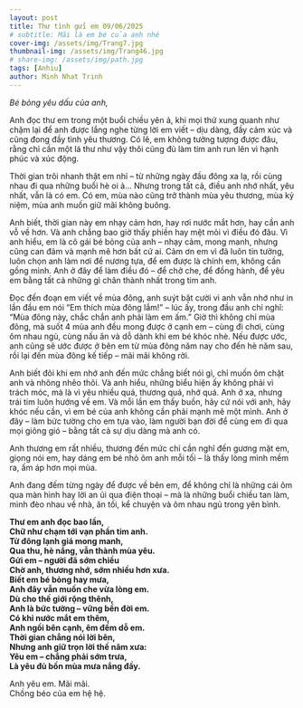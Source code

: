 ```yaml
---
layout: post
title: Thư tình gửi em 09/06/2025
# subtitle: Mãi là em bé của anh nhé
cover-img: /assets/img/Trang7.jpg
thumbnail-img: /assets/img/Trang46.jpg
# share-img: /assets/img/path.jpg
tags: [Anhiu]
author: Minh Nhat Trinh
---
```

*Bé bỏng yêu dấu của anh,*

Anh đọc thư em trong một buổi chiều yên ả, khi mọi thứ xung quanh như chậm lại để anh được lắng nghe từng lời em viết – dịu dàng, đầy cảm xúc và cũng đong đầy tình yêu thương. Có lẽ, em không tưởng tượng được đâu, rằng chỉ cần một lá thư như vậy thôi cũng đủ làm tim anh run lên vì hạnh phúc và xúc động.

Thời gian trôi nhanh thật em nhỉ – từ những ngày đầu đông xa lạ, rồi cùng nhau đi qua những buổi hè oi ả… Nhưng trong tất cả, điều anh nhớ nhất, yêu nhất, vẫn là có em. Có em, mùa nào cũng trở thành mùa yêu thương, mùa kỷ niệm, mùa anh muốn giữ mãi không buông.

Anh biết, thời gian này em nhạy cảm hơn, hay rơi nước mắt hơn, hay cần anh vỗ về hơn. Và anh chẳng bao giờ thấy phiền hay mệt mỏi vì điều đó đâu. Vì anh hiểu, em là cô gái bé bỏng của anh – nhạy cảm, mong manh, nhưng cũng can đảm và mạnh mẽ hơn bất cứ ai. Cảm ơn em vì đã luôn tin tưởng, luôn chọn anh làm nơi để nương tựa, để em được là chính em, không cần gồng mình. Anh ở đây để làm điều đó – để chở che, để đồng hành, để yêu em bằng tất cả những gì chân thành nhất trong tim anh.

Đọc đến đoạn em viết về mùa đông, anh suýt bật cười vì anh vẫn nhớ như in lần đầu em nói “Em thích mùa đông lắm!” – lúc ấy, trong đầu anh chỉ nghĩ: “Mùa đông này, chắc chắn anh phải làm em ấm.” Giờ thì không chỉ mùa đông, mà suốt 4 mùa anh đều mong được ở cạnh em – cùng đi chơi, cùng ôm nhau ngủ, cùng nấu ăn và dỗ dành khi em bé khóc nhè. Nếu được ước, anh cũng sẽ ước được ở bên em từ mùa đông năm nay cho đến hè năm sau, rồi lại đến mùa đông kế tiếp – mãi mãi không rời.

Anh biết đôi khi em nhớ anh đến mức chẳng biết nói gì, chỉ muốn ôm chặt anh và nhõng nhẽo thôi. Và anh hiểu, những biểu hiện ấy không phải vì trách móc, mà là vì yêu nhiều quá, thương quá, nhớ quá. Anh ở xa, nhưng trái tim luôn hướng về em. Và mỗi lần em thấy buồn, hãy cứ nói với anh, hãy khóc nếu cần, vì em bé của anh không cần phải mạnh mẽ một mình. Anh ở đây – làm bức tường cho em tựa vào, làm người bạn đời để cùng em đi qua mọi giông gió – bằng tất cả sự dịu dàng mà anh có.

Anh thương em rất nhiều, thương đến mức chỉ cần nghĩ đến gương mặt em, giọng nói em, hay dáng em bé nhỏ ôm anh mỗi tối – là thấy lòng mình mềm ra, ấm áp hơn mọi mùa.

Anh đang đếm từng ngày để được về bên em, để không chỉ là những cái ôm qua màn hình hay lời an ủi qua điện thoại – mà là những buổi chiều tan làm, mình đèo nhau về nhà, ăn tối, kể chuyện và ôm nhau ngủ trong yên bình.


**Thư em anh đọc bao lần,  
Chữ như chạm tới vạn phần tim anh.  
Từ đông lạnh giá mong manh,  
Qua thu, hè nắng, vẫn thành mùa yêu.  
Gửi em – người đã sớm chiều  
Chờ anh, thương nhớ, sớm nhiều hơn xưa.  
Biết em bé bỏng hay mưa,  
Anh đây vẫn muốn che vừa lòng em.  
Dù cho thế giới rộng thênh,  
Anh là bức tường – vững bền đời em.  
Có khi nước mắt em thêm,  
Anh ngồi bên cạnh, êm đềm dỗ em.  
Thời gian chẳng nói lời bên,  
Nhưng anh giữ trọn lời thề năm xưa:  
Yêu em – chẳng phải sớm trưa,  
Là yêu đủ bốn mùa mưa nắng đầy.**   

Anh yêu em. Mãi mãi.  
Chồng béo của em hệ hệ.  